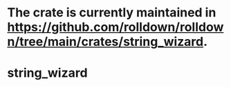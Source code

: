 # The crate is currently maintained in https://github.com/rolldown/rolldown/tree/main/crates/string_wizard.

# string_wizard

